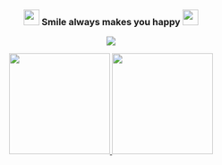 <h3 align="center">
  <img src="https://media.giphy.com/media/hvRJCLFzcasrR4ia7z/giphy.gif" width="28">
  Smile always makes you happy
  <img src="https://media.giphy.com/media/hvRJCLFzcasrR4ia7z/giphy.gif" width="28">
</h3>

<p align="center">
  <a href="https://github.com/Oracle728"><img src="https://readme-typing-svg.herokuapp.com/?lines=Senior%20software%20engineer;7%2B%20years%20of%20professional%20experience;&font=Anton&center=true&width=650&height=120&color=58a6ff&vCenter=true&size=45%22"></a>
</p>

<p align="center">
    <a href="https://github.com/SmileAlways1125">
        <img height="180em" src="https://github-readme-stats.vercel.app/api?username=Smilealways1125&show_icons=true&theme=dark&include_all_commits=true&count_private=true" />
        <img height="180em" src="https://github-readme-stats-eight-theta.vercel.app/api/top-langs/?username=SmileAlways1125&layout=compact&langs_count=10&theme=dark"/>
    </a>
</p>
